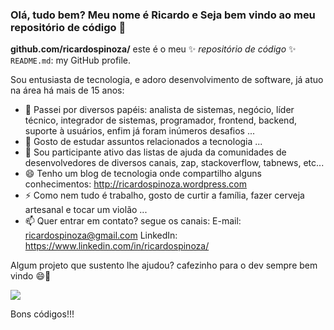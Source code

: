 ### Olá, tudo bem? Meu nome é Ricardo e Seja bem vindo ao meu repositório de código 👋

**github.com/ricardospinoza/** este é o meu ✨ _repositório de código_ ✨  `README.md`: my GitHub profile.

Sou entusiasta de tecnologia, e adoro desenvolvimento de software, já atuo na área há mais de 15 anos:

- 🔭 Passei por diversos papéis: analista de sistemas, negócio, líder técnico, integrador de sistemas, programador, frontend, backend, suporte à usuários, enfim já foram inúmeros desafios ...
- 🌱 Gosto de estudar assuntos relacionados a tecnologia ...
- 👯 Sou participante ativo das listas de ajuda da comunidades de desenvolvedores de diversos canais, zap, stackoverflow, tabnews, etc...
- 😄 Tenho um blog de tecnologia onde compartilho alguns conhecimentos: http://ricardospinoza.wordpress.com
- ⚡ Como nem tudo é trabalho, gosto de curtir a família, fazer cerveja artesanal e tocar um violão ...
- 📫 Quer entrar em contato? segue os canais:
        E-mail: ricardospinoza@gmail.com
        LinkedIn: https://www.linkedin.com/in/ricardospinoza/        

Algum projeto que sustento lhe ajudou? cafezinho para o dev sempre bem vindo 😄👋 

<a href="https://www.buymeacoffee.com/ricardospinoza"><img src="https://img.buymeacoffee.com/button-api/?text=Buy me a whore&emoji=👯‍♀️&slug=RicardoSpinoza&button_colour=980028&font_colour=ffffff&font_family=Poppins&outline_colour=ffffff&coffee_colour=FFDD00" /></a>

Bons códigos!!!

